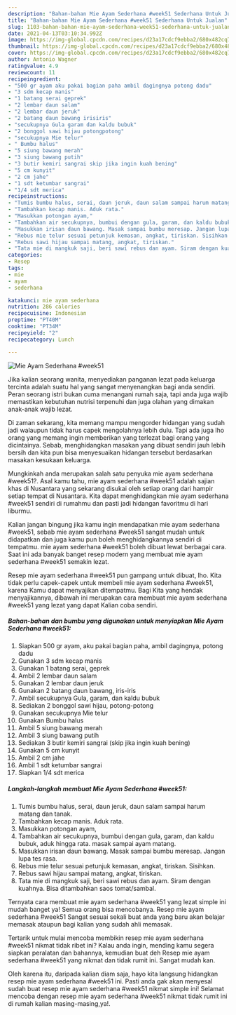 ```yaml
---
description: "Bahan-bahan Mie Ayam Sederhana #week51 Sederhana Untuk Jualan"
title: "Bahan-bahan Mie Ayam Sederhana #week51 Sederhana Untuk Jualan"
slug: 1103-bahan-bahan-mie-ayam-sederhana-week51-sederhana-untuk-jualan
date: 2021-04-13T03:10:34.992Z
image: https://img-global.cpcdn.com/recipes/d23a17cdcf9ebba2/680x482cq70/mie-ayam-sederhana-week51-foto-resep-utama.jpg
thumbnail: https://img-global.cpcdn.com/recipes/d23a17cdcf9ebba2/680x482cq70/mie-ayam-sederhana-week51-foto-resep-utama.jpg
cover: https://img-global.cpcdn.com/recipes/d23a17cdcf9ebba2/680x482cq70/mie-ayam-sederhana-week51-foto-resep-utama.jpg
author: Antonio Wagner
ratingvalue: 4.9
reviewcount: 11
recipeingredient:
- "500 gr ayam aku pakai bagian paha ambil dagingnya potong dadu"
- "3 sdm kecap manis"
- "1 batang serai geprek"
- "2 lembar daun salam"
- "2 lembar daun jeruk"
- "2 batang daun bawang irisiris"
- "secukupnya Gula garam dan kaldu bubuk"
- "2 bonggol sawi hijau potongpotong"
- "secukupnya Mie telur"
- " Bumbu halus"
- "5 siung bawang merah"
- "3 siung bawang putih"
- "3 butir kemiri sangrai skip jika ingin kuah bening"
- "5 cm kunyit"
- "2 cm jahe"
- "1 sdt ketumbar sangrai"
- "1/4 sdt merica"
recipeinstructions:
- "Tumis bumbu halus, serai, daun jeruk, daun salam sampai harum matang dan tanak."
- "Tambahkan kecap manis. Aduk rata."
- "Masukkan potongan ayam,"
- "Tambahkan air secukupnya, bumbui dengan gula, garam, dan kaldu bubuk, aduk hingga rata. masak sampai ayam matang."
- "Masukkan irisan daun bawang. Masak sampai bumbu meresap. Jangan lupa tes rasa."
- "Rebus mie telur sesuai petunjuk kemasan, angkat, tiriskan. Sisihkan."
- "Rebus sawi hijau sampai matang, angkat, tiriskan."
- "Tata mie di mangkuk saji, beri sawi rebus dan ayam. Siram dengan kuahnya. Bisa ditambahkan saos tomat/sambal."
categories:
- Resep
tags:
- mie
- ayam
- sederhana

katakunci: mie ayam sederhana 
nutrition: 286 calories
recipecuisine: Indonesian
preptime: "PT40M"
cooktime: "PT34M"
recipeyield: "2"
recipecategory: Lunch

---
```



![Mie Ayam Sederhana #week51](https://img-global.cpcdn.com/recipes/d23a17cdcf9ebba2/680x482cq70/mie-ayam-sederhana-week51-foto-resep-utama.jpg)

Jika kalian seorang wanita, menyediakan panganan lezat pada keluarga tercinta adalah suatu hal yang sangat menyenangkan bagi anda sendiri. Peran seorang istri bukan cuma menangani rumah saja, tapi anda juga wajib memastikan kebutuhan nutrisi terpenuhi dan juga olahan yang dimakan anak-anak wajib lezat.

Di zaman  sekarang, kita memang mampu mengorder hidangan yang sudah jadi walaupun tidak harus capek mengolahnya lebih dulu. Tapi ada juga lho orang yang memang ingin memberikan yang terlezat bagi orang yang dicintainya. Sebab, menghidangkan masakan yang dibuat sendiri jauh lebih bersih dan kita pun bisa menyesuaikan hidangan tersebut berdasarkan masakan kesukaan keluarga. 



Mungkinkah anda merupakan salah satu penyuka mie ayam sederhana #week51?. Asal kamu tahu, mie ayam sederhana #week51 adalah sajian khas di Nusantara yang sekarang disukai oleh setiap orang dari hampir setiap tempat di Nusantara. Kita dapat menghidangkan mie ayam sederhana #week51 sendiri di rumahmu dan pasti jadi hidangan favoritmu di hari liburmu.

Kalian jangan bingung jika kamu ingin mendapatkan mie ayam sederhana #week51, sebab mie ayam sederhana #week51 sangat mudah untuk didapatkan dan juga kamu pun boleh menghidangkannya sendiri di tempatmu. mie ayam sederhana #week51 boleh dibuat lewat berbagai cara. Saat ini ada banyak banget resep modern yang membuat mie ayam sederhana #week51 semakin lezat.

Resep mie ayam sederhana #week51 pun gampang untuk dibuat, lho. Kita tidak perlu capek-capek untuk membeli mie ayam sederhana #week51, karena Kamu dapat menyajikan ditempatmu. Bagi Kita yang hendak menyajikannya, dibawah ini merupakan cara membuat mie ayam sederhana #week51 yang lezat yang dapat Kalian coba sendiri.

<!--inarticleads1-->

##### Bahan-bahan dan bumbu yang digunakan untuk menyiapkan Mie Ayam Sederhana #week51:

1. Siapkan 500 gr ayam, aku pakai bagian paha, ambil dagingnya, potong dadu
1. Gunakan 3 sdm kecap manis
1. Gunakan 1 batang serai, geprek
1. Ambil 2 lembar daun salam
1. Gunakan 2 lembar daun jeruk
1. Gunakan 2 batang daun bawang, iris-iris
1. Ambil secukupnya Gula, garam, dan kaldu bubuk
1. Sediakan 2 bonggol sawi hijau, potong-potong
1. Gunakan secukupnya Mie telur
1. Gunakan  Bumbu halus
1. Ambil 5 siung bawang merah
1. Ambil 3 siung bawang putih
1. Sediakan 3 butir kemiri sangrai (skip jika ingin kuah bening)
1. Gunakan 5 cm kunyit
1. Ambil 2 cm jahe
1. Ambil 1 sdt ketumbar sangrai
1. Siapkan 1/4 sdt merica




<!--inarticleads2-->

##### Langkah-langkah membuat Mie Ayam Sederhana #week51:

1. Tumis bumbu halus, serai, daun jeruk, daun salam sampai harum matang dan tanak.
1. Tambahkan kecap manis. Aduk rata.
1. Masukkan potongan ayam,
1. Tambahkan air secukupnya, bumbui dengan gula, garam, dan kaldu bubuk, aduk hingga rata. masak sampai ayam matang.
1. Masukkan irisan daun bawang. Masak sampai bumbu meresap. Jangan lupa tes rasa.
1. Rebus mie telur sesuai petunjuk kemasan, angkat, tiriskan. Sisihkan.
1. Rebus sawi hijau sampai matang, angkat, tiriskan.
1. Tata mie di mangkuk saji, beri sawi rebus dan ayam. Siram dengan kuahnya. Bisa ditambahkan saos tomat/sambal.




Ternyata cara membuat mie ayam sederhana #week51 yang lezat simple ini mudah banget ya! Semua orang bisa mencobanya. Resep mie ayam sederhana #week51 Sangat sesuai sekali buat anda yang baru akan belajar memasak ataupun bagi kalian yang sudah ahli memasak.

Tertarik untuk mulai mencoba membikin resep mie ayam sederhana #week51 nikmat tidak ribet ini? Kalau anda ingin, mending kamu segera siapkan peralatan dan bahannya, kemudian buat deh Resep mie ayam sederhana #week51 yang nikmat dan tidak rumit ini. Sangat mudah kan. 

Oleh karena itu, daripada kalian diam saja, hayo kita langsung hidangkan resep mie ayam sederhana #week51 ini. Pasti anda gak akan menyesal sudah buat resep mie ayam sederhana #week51 nikmat simple ini! Selamat mencoba dengan resep mie ayam sederhana #week51 nikmat tidak rumit ini di rumah kalian masing-masing,ya!.


